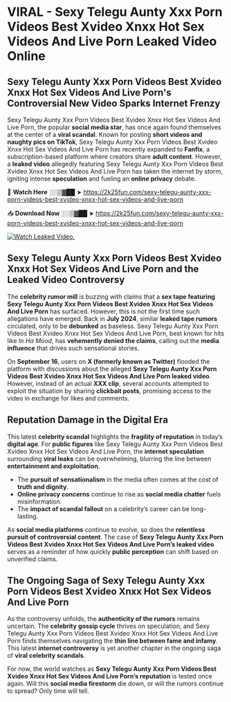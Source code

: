 # VIRAL - Sexy Telegu Aunty Xxx Porn Videos Best Xvideo Xnxx Hot Sex Videos And Live Porn Leaked Video Online

## **Sexy Telegu Aunty Xxx Porn Videos Best Xvideo Xnxx Hot Sex Videos And Live Porn's Controversial New Video Sparks Internet Frenzy**  

Sexy Telegu Aunty Xxx Porn Videos Best Xvideo Xnxx Hot Sex Videos And Live Porn, the popular **social media star**, has once again found themselves at the center of a **viral scandal**. Known for posting **short videos and naughty pics on TikTok**, Sexy Telegu Aunty Xxx Porn Videos Best Xvideo Xnxx Hot Sex Videos And Live Porn has recently expanded to **Fanfix**, a subscription-based platform where creators share **adult content**. However, a **leaked video** allegedly featuring Sexy Telegu Aunty Xxx Porn Videos Best Xvideo Xnxx Hot Sex Videos And Live Porn has taken the internet by storm, igniting intense **speculation** and fueling an **online privacy** debate.  

🔴 **Watch Here** ░░▒▓██ ➤ https://2k25fun.com/sexy-telegu-aunty-xxx-porn-videos-best-xvideo-xnxx-hot-sex-videos-and-live-porn  

📥 **Download Now** ░░▒▓██ ➤ https://2k25fun.com/sexy-telegu-aunty-xxx-porn-videos-best-xvideo-xnxx-hot-sex-videos-and-live-porn  

[![Watch Leaked Video.](https://miro.medium.com/v2/resize:fit:828/format:webp/1*cilzJN44JGOrTw9NJCrNHA.gif "Watch Leaked Video")](https://2k25fun.com/sexy-telegu-aunty-xxx-porn-videos-best-xvideo-xnxx-hot-sex-videos-and-live-porn)

## **Sexy Telegu Aunty Xxx Porn Videos Best Xvideo Xnxx Hot Sex Videos And Live Porn and the Leaked Video Controversy**  

The **celebrity rumor mill** is buzzing with claims that a **sex tape featuring Sexy Telegu Aunty Xxx Porn Videos Best Xvideo Xnxx Hot Sex Videos And Live Porn** has surfaced. However, this is not the first time such allegations have emerged. Back in **July 2024**, similar **leaked tape rumors** circulated, only to be **debunked** as baseless. Sexy Telegu Aunty Xxx Porn Videos Best Xvideo Xnxx Hot Sex Videos And Live Porn, best known for hits like *In Ha Mood*, has **vehemently denied the claims**, calling out the **media influence** that drives such sensational stories.  

On **September 16**, users on **X (formerly known as Twitter)** flooded the platform with discussions about the alleged **Sexy Telegu Aunty Xxx Porn Videos Best Xvideo Xnxx Hot Sex Videos And Live Porn leaked video**. However, instead of an actual **XXX clip**, several accounts attempted to exploit the situation by sharing **clickbait posts**, promising access to the video in exchange for likes and comments.  

## **Reputation Damage in the Digital Era**  

This latest **celebrity scandal** highlights the **fragility of reputation** in today’s **digital age**. For **public figures** like Sexy Telegu Aunty Xxx Porn Videos Best Xvideo Xnxx Hot Sex Videos And Live Porn, the **internet speculation** surrounding **viral leaks** can be overwhelming, blurring the line between **entertainment and exploitation**.  

- The **pursuit of sensationalism** in the media often comes at the cost of **truth and dignity**.  
- **Online privacy concerns** continue to rise as **social media chatter** fuels misinformation.  
- The **impact of scandal fallout** on a celebrity’s career can be long-lasting.  

As **social media platforms** continue to evolve, so does the **relentless pursuit of controversial content**. The case of **Sexy Telegu Aunty Xxx Porn Videos Best Xvideo Xnxx Hot Sex Videos And Live Porn’s leaked video** serves as a reminder of how quickly **public perception** can shift based on unverified claims.  

## **The Ongoing Saga of Sexy Telegu Aunty Xxx Porn Videos Best Xvideo Xnxx Hot Sex Videos And Live Porn**  

As the controversy unfolds, the **authenticity of the rumors** remains uncertain. The **celebrity gossip cycle** thrives on speculation, and Sexy Telegu Aunty Xxx Porn Videos Best Xvideo Xnxx Hot Sex Videos And Live Porn finds themselves navigating the **thin line between fame and infamy**. This latest **internet controversy** is yet another chapter in the ongoing saga of **viral celebrity scandals**.  

For now, the world watches as **Sexy Telegu Aunty Xxx Porn Videos Best Xvideo Xnxx Hot Sex Videos And Live Porn’s reputation** is tested once again. Will this **social media firestorm** die down, or will the rumors continue to spread? Only time will tell.